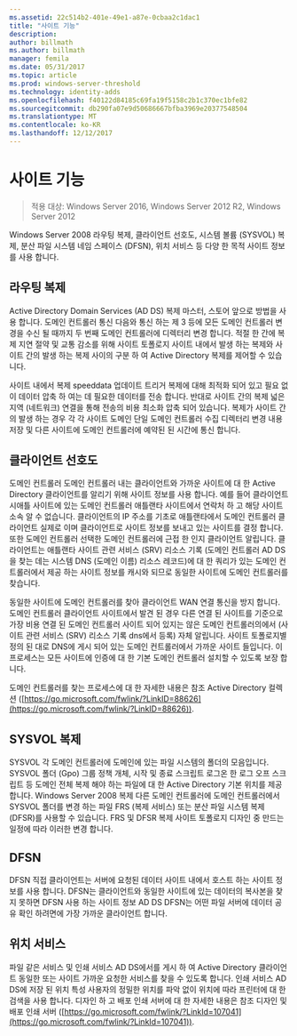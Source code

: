 ```yaml
---
ms.assetid: 22c514b2-401e-49e1-a87e-0cbaa2c1dac1
title: "사이트 기능"
description: 
author: billmath
ms.author: billmath
manager: femila
ms.date: 05/31/2017
ms.topic: article
ms.prod: windows-server-threshold
ms.technology: identity-adds
ms.openlocfilehash: f40122d84185c69fa19f5158c2b1c370ec1bfe82
ms.sourcegitcommit: db290fa07e9d50686667bfba3969e20377548504
ms.translationtype: MT
ms.contentlocale: ko-KR
ms.lasthandoff: 12/12/2017
---
```

# <a name="site-functions"></a>사이트 기능

>적용 대상: Windows Server 2016, Windows Server 2012 R2, Windows Server 2012

 Windows Server 2008 라우팅 복제, 클라이언트 선호도, 시스템 볼륨 (SYSVOL) 복제, 분산 파일 시스템 네임 스페이스 (DFSN), 위치 서비스 등 다양 한 목적 사이트 정보를 사용 합니다.  
  
## <a name="routing-replication"></a>라우팅 복제  
Active Directory Domain Services (AD DS) 복제 마스터, 스토어 앞으로 방법을 사용 합니다. 도메인 컨트롤러 통신 다음와 통신 하는 제 3 등에 모든 도메인 컨트롤러 변경을 수신 될 때까지 두 번째 도메인 컨트롤러에 디렉터리 변경 합니다. 적절 한 간에 복제 지연 절약 및 교통 감소를 위해 사이트 토폴로지 사이트 내에서 발생 하는 복제와 사이트 간의 발생 하는 복제 사이의 구분 하 여 Active Directory 복제를 제어할 수 있습니다.  
  
사이트 내에서 복제 speeddata 업데이트 트리거 복제에 대해 최적화 되어 있고 필요 없이 데이터 압축 하 여는 데 필요한 데이터를 전송 합니다. 반대로 사이트 간의 복제 넓은 지역 (네트워크) 연결을 통해 전송의 비용 최소화 압축 되어 있습니다. 복제가 사이트 간의 발생 하는 경우 각 각 사이트 도메인 단일 도메인 컨트롤러 수집 디렉터리 변경 내용 저장 및 다른 사이트에 도메인 컨트롤러에 예약된 된 시간에 통신 합니다.  
  
## <a name="client-affinity"></a>클라이언트 선호도  
도메인 컨트롤러 도메인 컨트롤러 내는 클라이언트와 가까운 사이트에 대 한 Active Directory 클라이언트를 알리기 위해 사이트 정보를 사용 합니다. 예를 들어 클라이언트 시애틀 사이트에 있는 도메인 컨트롤러 애틀랜타 사이트에서 연락처 하 고 해당 사이트 소속 알 수 없습니다. 클라이언트의 IP 주소를 기초로 애틀랜타에서 도메인 컨트롤러 클라이언트 실제로 이며 클라이언트로 사이트 정보를 보내고 있는 사이트를 결정 합니다. 또한 도메인 컨트롤러 선택한 도메인 컨트롤러에 근접 한 인지 클라이언트 알립니다. 클라이언트는 애틀랜타 사이트 관련 서비스 (SRV) 리소스 기록 (도메인 컨트롤러 AD DS을 찾는 데는 시스템 DNS (도메인 이름) 리소스 레코드)에 대 한 쿼리가 있는 도메인 컨트롤러에서 제공 하는 사이트 정보를 캐시와 되므로 동일한 사이트에 도메인 컨트롤러를 찾습니다.  
  
동일한 사이트에 도메인 컨트롤러를 찾아 클라이언트 WAN 연결 통신을 방지 합니다. 도메인 컨트롤러 클라이언트 사이트에서 발견 된 경우 다른 연결 된 사이트를 기준으로 가장 비용 연결 된 도메인 컨트롤러 사이트 되어 있지는 않은 도메인 컨트롤러의에서 (사이트 관련 서비스 (SRV) 리소스 기록 dns에서 등록) 자체 알립니다. 사이트 토폴로지별 정의 된 대로 DNS에 게시 되어 있는 도메인 컨트롤러에서 가까운 사이트 들입니다. 이 프로세스는 모든 사이트에 인증에 대 한 기본 도메인 컨트롤러 설치할 수 있도록 보장 합니다.  
  
도메인 컨트롤러를 찾는 프로세스에 대 한 자세한 내용은 참조 Active Directory 컬렉션 ([https://go.microsoft.com/fwlink/?LinkID=88626](https://go.microsoft.com/fwlink/?LinkID=88626)).  
  
## <a name="sysvol-replication"></a>SYSVOL 복제  
SYSVOL 각 도메인 컨트롤러에 도메인에 있는 파일 시스템의 폴더의 모음입니다. SYSVOL 폴더 (Gpo) 그룹 정책 개체, 시작 및 종료 스크립트 로그온 한 로그 오프 스크립트 등 도메인 전체 복제 해야 하는 파일에 대 한 Active Directory 기본 위치를 제공 합니다.  Windows Server 2008 복제 다른 도메인 컨트롤러에 도메인 컨트롤러에서 SYSVOL 폴더를 변경 하는 파일 FRS (복제 서비스) 또는 분산 파일 시스템 복제 (DFSR)를 사용할 수 있습니다. FRS 및 DFSR 복제 사이트 토폴로지 디자인 중 만드는 일정에 따라 이러한 변경 합니다.  
  
## <a name="dfsn"></a>DFSN  
DFSN 직접 클라이언트는 서버에 요청된 데이터 사이트 내에서 호스트 하는 사이트 정보를 사용 합니다. DFSN는 클라이언트와 동일한 사이트에 있는 데이터의 복사본을 찾지 못하면 DFSN 사용 하는 사이트 정보 AD DS DFSN는 어떤 파일 서버에 데이터 공유 확인 하려면에 가장 가까운 클라이언트 합니다.  
  
## <a name="service-location"></a>위치 서비스  
파일 같은 서비스 및 인쇄 서비스 AD DS에서를 게시 하 여 Active Directory 클라이언트 동일한 또는 사이트 가까운 요청한 서비스를 찾을 수 있도록 합니다. 인쇄 서비스 AD DS에 저장 된 위치 특성 사용자의 정밀한 위치를 파악 없이 위치에 따라 프린터에 대 한 검색을 사용 합니다. 디자인 하 고 배포 인쇄 서버에 대 한 자세한 내용은 참조 디자인 및 배포 인쇄 서버 ([https://go.microsoft.com/fwlink/?LinkId=107041](https://go.microsoft.com/fwlink/?LinkId=107041)).  
  


